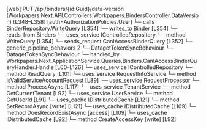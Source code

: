 [web] PUT /api/binders/{id:Guid}/data-version  (Workpapers.Next.API.Controllers.Workpapers.BindersController.DataVersion)  [L348–L358] [auth=AuthorizationPolicies.User]
  └─ calls BinderRepository.WriteQuery [L354]
  └─ writes_to Binder [L354]
    └─ reads_from Binders
  └─ uses_service IControlledRepository<Binder>
    └─ method WriteQuery [L354]
  └─ sends_request CanIAccessBinderQuery [L352]
    └─ generic_pipeline_behaviors 2
      └─ DatagetTokenSyncBehaviour
      └─ DatagetTokenSyncBehaviour
    └─ handled_by Workpapers.Next.ApplicationService.Queries.Binders.CanIAccessBinderQueryHandler.Handle [L60–L126]
      └─ uses_service IControlledRepository<Binder>
        └─ method ReadQuery [L101]
      └─ uses_service RequestInfoService
        └─ method IsValidServiceAccountRequest [L89]
      └─ uses_service RequestProcessor
        └─ method ProcessAsync [L117]
      └─ uses_service TenantService
        └─ method GetCurrentTenant [L92]
      └─ uses_service UserService
        └─ method GetUserId [L91]
      └─ uses_cache IDistributedCache [L121]
        └─ method SetRecordAsync [write] [L121]
      └─ uses_cache IDistributedCache [L109]
        └─ method DoesRecordExistAsync [access] [L109]
      └─ uses_cache IDistributedCache [L92]
        └─ method CreateAccessKey [write] [L92]

